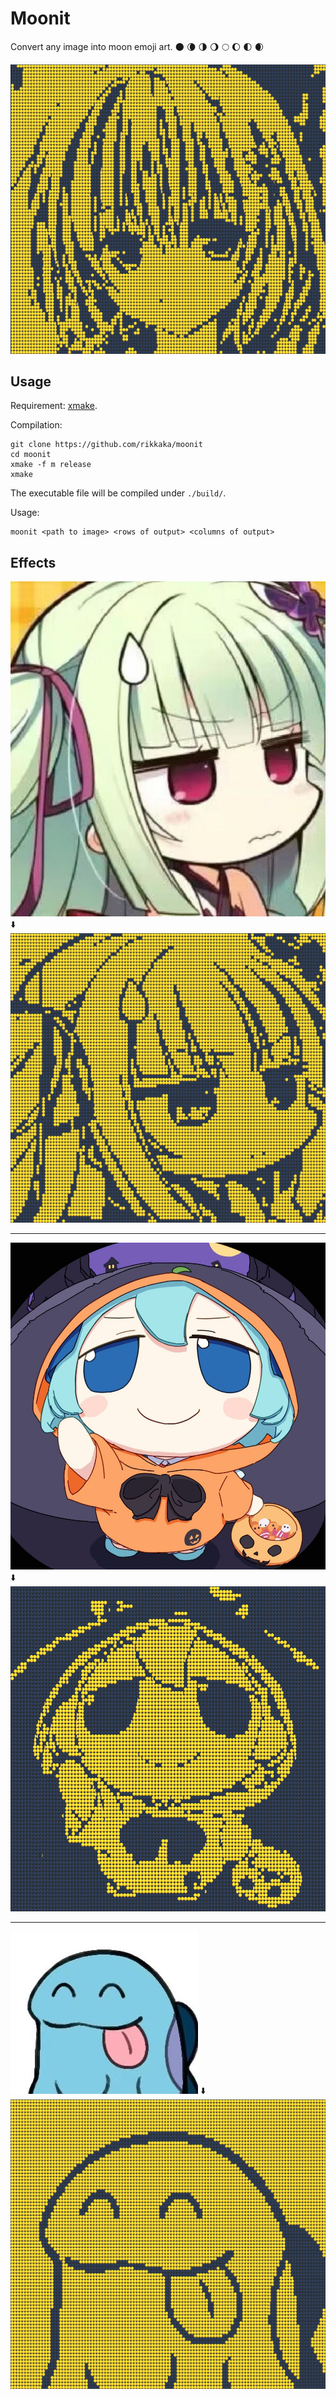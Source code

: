 # Moonit
Convert any image into moon emoji art. 🌑 🌘 🌗 🌖 🌕 🌔 🌓 🌒

![](asset/momo_res.png)

## Usage
Requirement: [xmake](https://xmake.io/#/).

Compilation:
```
git clone https://github.com/rikkaka/moonit
cd moonit
xmake -f m release
xmake
```
The executable file will be compiled under `./build/`.

Usage:
```
moonit <path to image> <rows of output> <columns of output>
```

## Effects
![](asset/murasame.png)
⬇️
![](asset/murasame_res.png)

---
![](asset/baka.png)
⬇️
![](asset/baka_res.png)

---
![](asset/mudkip.png)
⬇️
![](asset/mudkip_res.png)